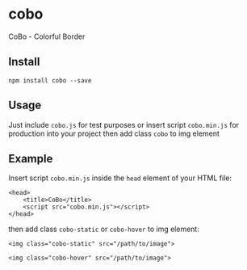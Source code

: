 # cobo
CoBo - Colorful Border

## Install
```
npm install cobo --save
```

## Usage

Just include `cobo.js` for test purposes or insert script `cobo.min.js` for production into your project then add class `cobo` to img element

## Example

Insert script `cobo.min.js` inside the `head` element of your HTML file:

```
<head>
    <title>CoBo</title>
    <script src="cobo.min.js"></script>
</head>
```

then add class `cobo-static` or `cobo-hover` to img element:

```
<img class="cobo-static" src="/path/to/image">
```

```
<img class="cobo-hover" src="/path/to/image">
```
